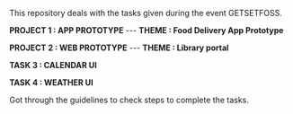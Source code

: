 
This repository deals with the tasks given during the event GETSETFOSS.

**PROJECT 1 :   APP PROTOTYPE**
 --- **THEME : Food Delivery App Prototype**


**PROJECT 2 :  WEB PROTOTYPE**
 --- **THEME : Library portal**
 
 **TASK 3 : CALENDAR UI**
 
 **TASK 4 : WEATHER UI**
 
 Got through the guidelines to check steps to complete the tasks.
